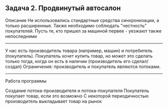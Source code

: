 Задача 2. Продвинутый автосалон
---

Описание
Не использовались стандартные средства синхронизации, а только расширенные.
Также необходимо соблюдать "честность" покупателей.
Пусть те, кто пришел за машиной первее - уезжают также непоследними

---
У нас есть производитель товара (например, машин) и потребитель (покупатель). Покупатель хочет купить товар, но может это сделать только тогда, когда он есть в наличии (производитель его сделал/создал)
Ограничения: производитель и покупатель являются потоками.

---
Работа программы

Создание потока-производителя и потока-покупателя
Покупатель покупает товар, если это возможно
С некоторой периодичностью производитель выкладывает товар на рынок